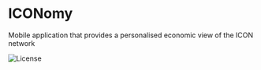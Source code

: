 # ICONomy
Mobile application that provides a personalised economic view of the ICON network

![License](https://img.shields.io/badge/license-GNU%20GPLv3-blue.svg)
